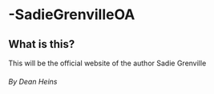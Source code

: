 # -SadieGrenvilleOA
## What is this?
This will be the official website of the author Sadie Grenville
###### By Dean Heins

